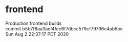 # frontend  
Production frontend builds  
commit b5b7f8aa3aef4fec6f7dbcc579cf79796c4ab5be  
Sun Aug 2 22:37:17 PDT 2020  
